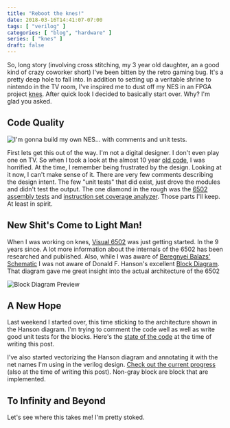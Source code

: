 ```yaml
---
title: "Reboot the knes!"
date: 2018-03-16T14:41:07-07:00
tags: [ "verilog" ]
categories: [ "blog", "hardware" ]
series: [ "knes" ]
draft: false
---
```


So, long story (involving cross stitching, my 3 year old daughter, an a good
kind of crazy coworker short) I've been bitten by the retro gaming bug.  It's a
pretty deep hole to fall into.  In addition to setting up a veritable shrine to
nintendo in the TV room, I've inspired me to dust off my NES in an
FPGA project [knes](https://github.com/konkers/knes).  After quick look I
decided to basically start over.  Why?  I'm glad you asked.

Code Quality
------------
![I'm gonna build my own NES... with comments and unit tests.](./bender.jpg#center)

First lets get this out of the way.  I'm not a digital designer.  I don't even
play one on TV.  So when I took a look at the almost 10 year 
[old code](https://github.com/konkers/knes/tree/pre-reboot), I was horrified. 
At the time, I remember being frustrated by the design.  Looking at it now, 
I can't make sense of it.  There are very few comments describing the design
intent.  The few "unit tests" that did exist, just drove the modules and didn't
test the output.  The one diamond in the rough was the 
[6502 assembly tests](https://github.com/konkers/knes/tree/pre-reboot/6502/tests)
and [instruction set coverage analyzer](https://github.com/konkers/knes/tree/pre-reboot/6502/tests).
Those parts I'll keep.  At least in spirit.

New Shit's Come to Light Man!
-----------------------------
When I was working on knes, [Visual 6502](http://visual6502.org/) was just
getting started.  In the 9 years since. A lot more information about the
internals of the 6502 has been researched and published.  Also, while I was
aware of
[Beregnyei Balazs' Schematic](http://visual6502.org/wiki/index.php?title=Balazs%27_schematic_and_documents)
I was not aware of Donald F. Hanson's excellent [Block Diagram](http://visual6502.org/wiki/index.php?title=Hanson%27s_Block_Diagram).
That diagram gave me great insight into the actual architecture of the 6502

![Block Diagram Preview](./block-diagram-crop.png#center)

A New Hope
----------
Last weekend I started over, this time sticking to the architecture shown in the
Hanson diagram.  I'm trying to comment the code well as well as write good unit
tests for the blocks.  Here's the [state of the code](https://github.com/konkers/knes/tree/c438a224e03b44d4256f3361a4f0aa6ef28d0a52/6502)
at the time of writing this post.

I've also started vectorizing the Hanson diagram and annotating it with the
net names I'm using in the verilog design.
[Check out the current progress](https://github.com/konkers/knes/blob/760cb795e9a7cefa8eab6ffc86e7d137f7570a36/docs/block-diagram.pdf)
(also at the time of writing this post).  Non-gray block are block that are 
implemented.

To Infinity and Beyond
----------------------
Let's see where this takes me!  I'm pretty stoked.